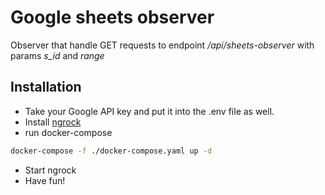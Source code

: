 # Google sheets observer
Observer that handle GET requests to endpoint */api/sheets-observer* with params *s_id* and *range*

## Installation

- Take your Google API key and put it into the .env file as well.
- Install [ngrock](https://ngrok.com/)
- run docker-compose
```bash
docker-compose -f ./docker-compose.yaml up -d 
```
- Start ngrock
- Have fun!
